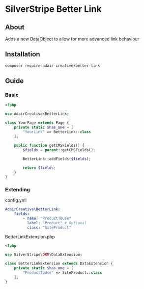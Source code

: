 # SilverStripe Better Link

## About

Adds a new DataObject to allow for more advanced link behaviour

## Installation

```bash
composer require adair-creative/better-link
```

## Guide

### Basic

```php
<?php

use AdairCreative\BetterLink;

class YourPage extends Page {
	private static $has_one = [
		"YourLink" => BetterLink::class
	];

	public function getCMSFields() {
		$fields = parent::getCMSFields();
		
		BetterLink::addFields($fields);

		return $fields;
	}
}
```

### Extending

config.yml
```yml
AdairCreative\BetterLink:
	fields:
		- name: "ProductToUse"
		  label: "Product" # Optional
		  class: "SiteProduct"
```

BetterLinkExtension.php
```php
<?php

use SilverStripe\ORM\DataExtension;

class BetterLinkExtension extends DataExtension {
	private static $has_one = [
		"ProductToUse" => SiteProduct::class
	];
}
```